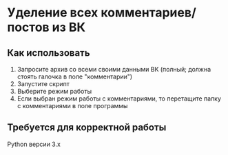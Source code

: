 # Уделение всех комментариев/постов из ВК

## Как использовать
1) Запросите архив со всеми своими данными ВК (полный; должна стоять галочка в поле "комментарии") 
2) Запустите скрипт 
3) Выберите режим работы
4) Если выбран режим работы с комментариями, то перетащите папку с комментариями в поле программы 

## Требуется для корректной работы
Python версии 3.x
